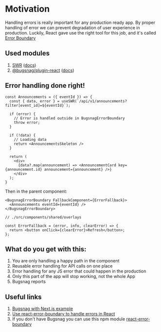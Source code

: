 # Motivation

Handling errors is really important for any production ready app. By proper handling of error we can prevent degradation of user experience in production.
Luckily,  React gave use the right tool for this job, and it's called [Error Boundary](https://reactjs.org/docs/error-boundaries.html)

## Used modules

1. [SWR](https://github.com/vercel/swr) ([docs](https://swr.vercel.app/))
2. [@bugsnag/plugin-react](https://github.com/bugsnag/bugsnag-js/tree/next/packages/plugin-react) ([docs](https://docs.bugsnag.com/platforms/javascript/react/))

## Error handling done right!

```tsx
const Announcements = ({ eventId }) => {
  const { data, error } = useSWR(`/api/v1/announcements?filter[event_id]=${eventId}`);

  if (error) {
    // Error is handled outside in BugsnagErrorBoundary
    throw error;
  }

  if (!data) {
    // Loading data
    return <AnnouncementsSkeleton />
  }

  return (
    <div>
      {data?.map(announcement) => <AnnouncementCard key={announcement.id} announcement={announcement} />}
    </div>
  );
}
```

Then in the parent component:

```tsx
<BugsnagErrorBoundary FallbackComponent={ErrorFallback}>
  <Announcements eventId={eventId} />
</BugsnagErrorBoundary>
```

```tsx
// ./src/components/shared/overlays

const ErrorFallback = (error, info, clearError) => {
  return <button onClick={clearError}>Refresh</button>;
};
```

## What do you get with this:

1. You are only handling a happy path in the component
2. Reusable error handling for API calls on one place
3. Error handling for any JS error that could happen in the production
4. Only this part of the app will stop working, not the whole App
5. Bugsnag reports

## Useful links

1. [Bugsnag with Next.js example](https://github.com/bugsnag/bugsnag-js/tree/master/examples/js/nextjs)
2. [Use react-error-boundary to handle errors in React](https://kentcdodds.com/blog/use-react-error-boundary-to-handle-errors-in-react)
3. If you don't have Bugsnag you can use this npm module [react-error-boundary](https://www.npmjs.com/package/react-error-boundary)
